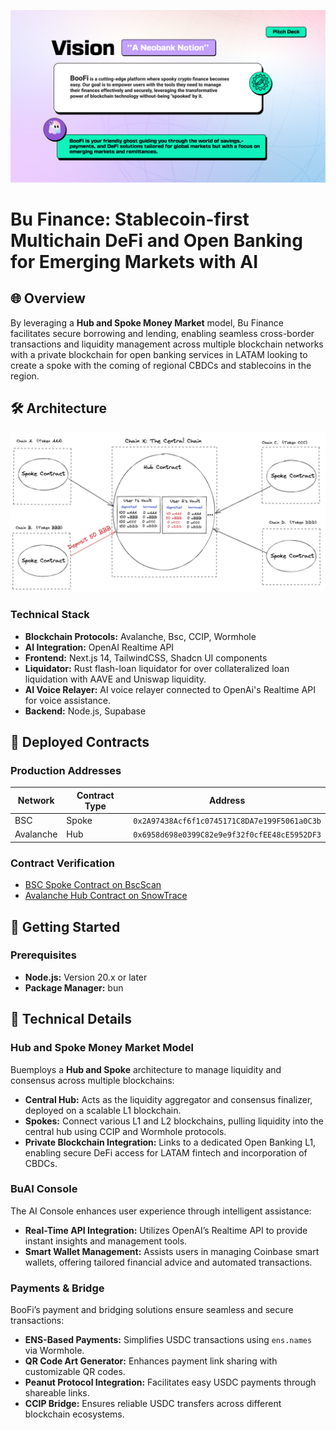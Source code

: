 ![hero](boofi-preview.png)

# Bu Finance: Stablecoin-first Multichain DeFi and Open Banking for Emerging Markets with AI

## 🌐 Overview

By leveraging a **Hub and Spoke Money Market** model, Bu Finance facilitates secure borrowing and lending, enabling seamless cross-border transactions and liquidity management across multiple blockchain networks with a private blockchain for open banking services in LATAM looking to create a spoke with the coming of regional CBDCs and stablecoins in the region.

## 🛠 Architecture

![Bu Finance Architecture](protocol_diagram.png)

### **Technical Stack**

- **Blockchain Protocols:** Avalanche, Bsc, CCIP, Wormhole
- **AI Integration:** OpenAI Realtime API
- **Frontend:** Next.js 14, TailwindCSS, Shadcn UI components
- **Liquidator:** Rust flash-loan liquidator for over collateralized loan liquidation with AAVE and Uniswap liquidity.
- **AI Voice Relayer:** AI voice relayer connected to OpenAi's Realtime API for voice assistance.
- **Backend:** Node.js, Supabase

## 📝 Deployed Contracts

### **Production Addresses**

| Network   | Contract Type | Address                                      |
| --------- | ------------- | -------------------------------------------- |
| BSC       | Spoke         | `0x2A97438Acf6f1c0745171C8DA7e199F5061a0C3b` |
| Avalanche | Hub           | `0x6958d698e0399C82e9e9f32f0cfEE48cE5952DF3` |

### **Contract Verification**

- [BSC Spoke Contract on BscScan](https://testnet.bscscan.com/address/0x2A97438Acf6f1c0745171C8DA7e199F5061a0C3b)
- [Avalanche Hub Contract on SnowTrace](https://testnet.snowtrace.io/address/0x6958d698e0399C82e9e9f32f0cfEE48cE5952DF3)

## 🔧 Getting Started

### **Prerequisites**

- **Node.js:** Version 20.x or later
- **Package Manager:** bun

## 🧩 Technical Details

### **Hub and Spoke Money Market Model**

Buemploys a **Hub and Spoke** architecture to manage liquidity and consensus across multiple blockchains:

- **Central Hub:** Acts as the liquidity aggregator and consensus finalizer, deployed on a scalable L1 blockchain.
- **Spokes:** Connect various L1 and L2 blockchains, pulling liquidity into the central hub using CCIP and Wormhole protocols.
- **Private Blockchain Integration:** Links to a dedicated Open Banking L1, enabling secure DeFi access for LATAM fintech and incorporation of CBDCs.

### **BuAI Console**

The AI Console enhances user experience through intelligent assistance:

- **Real-Time API Integration:** Utilizes OpenAI’s Realtime API to provide instant insights and management tools.
- **Smart Wallet Management:** Assists users in managing Coinbase smart wallets, offering tailored financial advice and automated transactions.

### **Payments & Bridge**

BooFi’s payment and bridging solutions ensure seamless and secure transactions:

- **ENS-Based Payments:** Simplifies USDC transactions using `ens.names` via Wormhole.
- **QR Code Art Generator:** Enhances payment link sharing with customizable QR codes.
- **Peanut Protocol Integration:** Facilitates easy USDC payments through shareable links.
- **CCIP Bridge:** Ensures reliable USDC transfers across different blockchain ecosystems.
